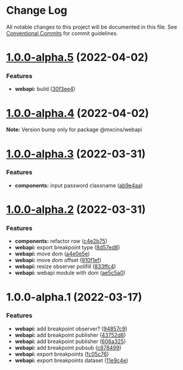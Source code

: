 # Change Log

All notable changes to this project will be documented in this file.
See [Conventional Commits](https://conventionalcommits.org) for commit guidelines.

# [1.0.0-alpha.5](https://github.com/maxiaochuan/mxcins/compare/@mxcins/webapi@1.0.0-alpha.4...@mxcins/webapi@1.0.0-alpha.5) (2022-04-02)


### Features

* **webapi:** build ([30f3ee4](https://github.com/maxiaochuan/mxcins/commit/30f3ee469749bf05ec5a27acfd8729d4f85ea948))





# [1.0.0-alpha.4](https://github.com/maxiaochuan/mxcins/compare/@mxcins/webapi@1.0.0-alpha.3...@mxcins/webapi@1.0.0-alpha.4) (2022-04-02)

**Note:** Version bump only for package @mxcins/webapi





# [1.0.0-alpha.3](https://github.com/maxiaochuan/mxcins/compare/@mxcins/webapi@1.0.0-alpha.2...@mxcins/webapi@1.0.0-alpha.3) (2022-03-31)


### Features

* **components:** input password classname ([ab9e4aa](https://github.com/maxiaochuan/mxcins/commit/ab9e4aae3d2f6b500be59b10e4efe4c611ceed51))





# [1.0.0-alpha.2](https://github.com/maxiaochuan/mxcins/compare/@mxcins/webapi@1.0.0-alpha.1...@mxcins/webapi@1.0.0-alpha.2) (2022-03-31)


### Features

* **components:** refactor row ([c4e2b75](https://github.com/maxiaochuan/mxcins/commit/c4e2b75717c57a7ec9940939185cc5adda03297f))
* **webapi:** export breakpoint type ([8d57ed8](https://github.com/maxiaochuan/mxcins/commit/8d57ed868aef570344a0b2be9786997096877322))
* **webapi:** move dom ([a4e0e5e](https://github.com/maxiaochuan/mxcins/commit/a4e0e5e2fff874fc532077e82bc255041875c230))
* **webapi:** move dom offset ([910f1ef](https://github.com/maxiaochuan/mxcins/commit/910f1ef98801f517a2b86b22be8f8f89e2865a48))
* **webapi:** resize observer polifill ([833ffc4](https://github.com/maxiaochuan/mxcins/commit/833ffc4a6fa86fdc3ab07b09110e7ee6129214e2))
* **webapi:** webapi module with dom ([ae5c5a0](https://github.com/maxiaochuan/mxcins/commit/ae5c5a081fbaea32c849c19c0e63160818e5b856))





# 1.0.0-alpha.1 (2022-03-17)


### Features

* **webapi:** add breakpoint observer? ([94857c9](https://github.com/maxiaochuan/mxcins/commit/94857c9f2db1350b588d3eca87bacc4c568ad356))
* **webapi:** add breakpoint publisher ([43752d8](https://github.com/maxiaochuan/mxcins/commit/43752d843d1785ecc1e8f02daa6638edf634a4f3))
* **webapi:** add breakpoint publisher ([606a325](https://github.com/maxiaochuan/mxcins/commit/606a325a00554f4deec81584175a29caaeedd9a3))
* **webapi:** add breakpoint pubsub ([c878499](https://github.com/maxiaochuan/mxcins/commit/c8784998d2c5c4dcef2f739e4bd02666661eea77))
* **webapi:** export breakpoints ([fc05c76](https://github.com/maxiaochuan/mxcins/commit/fc05c7690025203881cfc750ea666b5adf574222))
* **webapi:** export breakpoints dataset ([11e9c4e](https://github.com/maxiaochuan/mxcins/commit/11e9c4e774474e0caf7ec15a2934420ca8e9a734))
